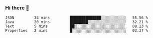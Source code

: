 ### Hi there 👋


<!--START_SECTION:waka-->
```text
JSON         34 mins         ██████████████░░░░░░░░░░░   55.56 % 
Java         20 mins         ████████░░░░░░░░░░░░░░░░░   32.21 % 
Text         5 mins          ██░░░░░░░░░░░░░░░░░░░░░░░   08.23 % 
Properties   2 mins          █░░░░░░░░░░░░░░░░░░░░░░░░   03.37 % 
```
<!--END_SECTION:waka-->

<!--
**ssrahul96/ssrahul96** is a ✨ _special_ ✨ repository because its `README.md` (this file) appears on your GitHub profile.

Here are some ideas to get you started:

- 🔭 I’m currently working on ...
- 🌱 I’m currently learning ...
- 👯 I’m looking to collaborate on ...
- 🤔 I’m looking for help with ...
- 💬 Ask me about ...
- 📫 How to reach me: ...
- 😄 Pronouns: ...
- ⚡ Fun fact: ...
-->

